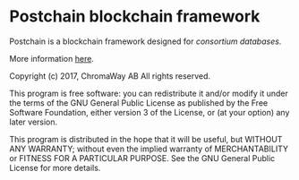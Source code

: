 # Postchain blockchain framework

Postchain is a blockchain framework designed for _consortium databases_.

More information [here](https://chromaway.com/products/postchain/).

Copyright (c) 2017, ChromaWay AB
All rights reserved.

This program is free software: you can redistribute it and/or modify
it under the terms of the GNU General Public License as published by
the Free Software Foundation, either version 3 of the License, or
(at your option) any later version.

This program is distributed in the hope that it will be useful,
but WITHOUT ANY WARRANTY; without even the implied warranty of
MERCHANTABILITY or FITNESS FOR A PARTICULAR PURPOSE.  See the
GNU General Public License for more details.
